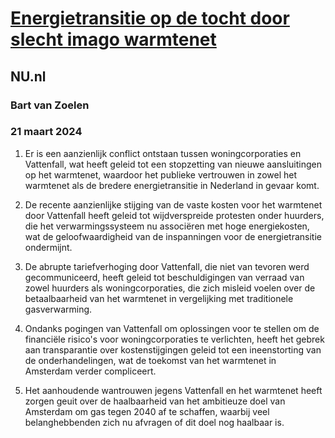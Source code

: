 # [Energietransitie op de tocht door slecht imago warmtenet](https://advance.lexis.com/api/document?collection=news&id=urn:contentItem:6BKW-MDB1-JBHV-K3DD-00000-00&context=1519360)
## NU.nl
### Bart van Zoelen
### 21 maart 2024

1. Er is een aanzienlijk conflict ontstaan tussen woningcorporaties en Vattenfall, wat heeft geleid tot een stopzetting van nieuwe aansluitingen op het warmtenet, waardoor het publieke vertrouwen in zowel het warmtenet als de bredere energietransitie in Nederland in gevaar komt.

2. De recente aanzienlijke stijging van de vaste kosten voor het warmtenet door Vattenfall heeft geleid tot wijdverspreide protesten onder huurders, die het verwarmingssysteem nu associëren met hoge energiekosten, wat de geloofwaardigheid van de inspanningen voor de energietransitie ondermijnt.

3. De abrupte tariefverhoging door Vattenfall, die niet van tevoren werd gecommuniceerd, heeft geleid tot beschuldigingen van verraad van zowel huurders als woningcorporaties, die zich misleid voelen over de betaalbaarheid van het warmtenet in vergelijking met traditionele gasverwarming.

4. Ondanks pogingen van Vattenfall om oplossingen voor te stellen om de financiële risico's voor woningcorporaties te verlichten, heeft het gebrek aan transparantie over kostenstijgingen geleid tot een ineenstorting van de onderhandelingen, wat de toekomst van het warmtenet in Amsterdam verder compliceert.

5. Het aanhoudende wantrouwen jegens Vattenfall en het warmtenet heeft zorgen geuit over de haalbaarheid van het ambitieuze doel van Amsterdam om gas tegen 2040 af te schaffen, waarbij veel belanghebbenden zich nu afvragen of dit doel nog haalbaar is.